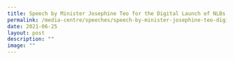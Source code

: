 ```yaml
---
title: Speech by Minister Josephine Teo for the Digital Launch of NLBs Read! Fest 2021
permalink: /media-centre/speeches/speech-by-minister-josephine-teo-digital-launch-nlbreadfest-2021/
date: 2021-06-25
layout: post
description: ""
image: ""
---
```

